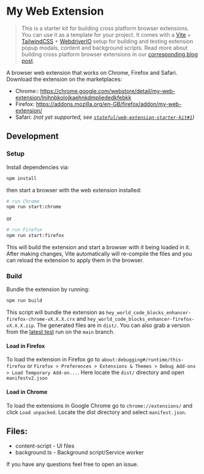 # My Web Extension

> This is a starter kit for building cross platform browser extensions. You can use it as a template for your project. It comes with a [Vite](https://vitejs.dev/) + [TailwindCSS](https://tailwindcss.com/) + [WebdriverIO](https://webdriver.io) setup for building and testing extension popup modals, content and background scripts. Read more about building cross platform browser extensions in our [corresponding blog post](https://stateful.com/blog/building-cross-browser-web-extensions).

A browser web extension that works on Chrome, Firefox and Safari. Download the extension on the marketplaces:

- Chrome:: https://chrome.google.com/webstore/detail/my-web-extension/lnihnbkolojkaehnkdmpliededkfebkk
- Firefox: https://addons.mozilla.org/en-GB/firefox/addon/my-web-extension/
- Safari: _(not yet supported, see [`stateful/web-extension-starter-kit#1`](https://github.com/stateful/web-extension-starter-kit/issues/1))_

## Development
### Setup

Install dependencies via:

```sh
npm install
```

then start a browser with the web extension installed:

```sh
# run Chrome
npm run start:chrome
```

or

```sh
# run Firefox
npm run start:firefox
```

This will build the extension and start a browser with it being loaded in it. After making changes, Vite automatically will re-compile the files and you can reload the extension to apply them in the browser.

### Build

Bundle the extension by running:

```sh
npm run build
```

This script will bundle the extension as `hey_world_code_blocks_enhancer-firefox-chrome-vX.X.X.crx` and `hey_world_code_blocks_enhancer-firefox-vX.X.X.zip`. The generated files are in `dist/`. You can also grab a version from the [latest test](https://github.com/stateful/web-extension-starter-kit/actions/workflows/test.yml) run on the `main` branch.

#### Load in Firefox

To load the extension in Firefox go to `about:debugging#/runtime/this-firefox` or `Firefox > Preferences > Extensions & Themes > Debug Add-ons > Load Temporary Add-on...`. Here locate the `dist/` directory and open `manifestv2.json`

#### Load in Chrome

To load the extensions in Google Chrome go to `chrome://extensions/` and click `Load unpacked`. Locate the dist directory and select `manifest.json`.

## Files:

 - content-script - UI files
 - background.ts - Background script/Service worker

If you have any questions feel free to open an issue.
